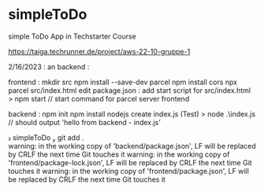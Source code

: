 # simpleToDo
simple ToDo App in Techstarter Course

https://taiga.techrunner.de/project/aws-22-10-gruppe-1


2/16/2023 : an
 backend :

 frontend :
    mkdir src
    npm install --save-dev parcel
    npm install cors
    npx parcel src/index.html 
    edit package.json : add start script for src/index.html
    > npm start        // start command for parcel server frontend

backend :
    npm init
    npm install nodejs
    create index.js (Test)
    > node .\index.js   // should output 'hello from backend - index.js'


 simpleToDo  git add .                                                                                                                                    
warning: in the working copy of 'backend/package.json', LF will be replaced by CRLF the next time Git touches it
warning: in the working copy of 'frontend/package-lock.json', LF will be replaced by CRLF the next time Git touches it
warning: in the working copy of 'frontend/package.json', LF will be replaced by CRLF the next time Git touches it
